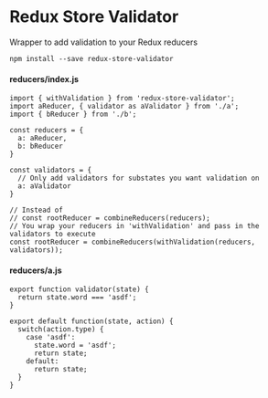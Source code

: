 Redux Store Validator
=========

Wrapper to add validation to your Redux reducers

```
npm install --save redux-store-validator
```

#### reducers/index.js

```
import { withValidation } from 'redux-store-validator';
import aReducer, { validator as aValidator } from './a';
import { bReducer } from './b';

const reducers = {
  a: aReducer,
  b: bReducer
}

const validators = {
  // Only add validators for substates you want validation on
  a: aValidator
}

// Instead of
// const rootReducer = combineReducers(reducers);
// You wrap your reducers in 'withValidation' and pass in the validators to execute
const rootReducer = combineReducers(withValidation(reducers, validators));
```

#### reducers/a.js

```
export function validator(state) {
  return state.word === 'asdf';
}

export default function(state, action) {
  switch(action.type) {
    case 'asdf':
      state.word = 'asdf';
      return state;
    default:
      return state;
  }
}
```